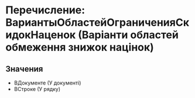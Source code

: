 ﻿# Перечисление: ВариантыОбластейОграниченияСкидокНаценок (Варіанти областей обмеження знижок націнок)

## Значения

- ВДокументе (У документі)
- ВСтроке (У рядку)

